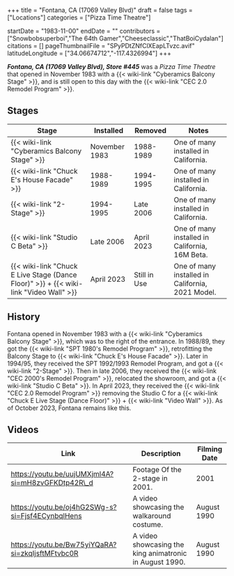 +++
title = "Fontana, CA (17069 Valley Blvd)"
draft = false
tags = ["Locations"]
categories = ["Pizza Time Theatre"]


startDate = "1983-11-00"
endDate = ""
contributors = ["Snowbobsuperboi","The 64th Gamer","Cheeseclassic","ThatBoiCydalan"]
citations = []
pageThumbnailFile = "SPyPDtZNfClXEapLTvzc.avif"
latitudeLongitude = ["34.06674712","-117.4326994"]
+++

***Fontana, CA (17069 Valley Blvd), Store #445*** was a *Pizza Time Theatre* that opened in November 1983 with a {{< wiki-link "Cyberamics Balcony Stage" >}}, and is still open to this day with the {{< wiki-link "CEC 2.0 Remodel Program" >}}.

## Stages

| Stage                                                                                             | Installed     | Removed      | Notes                                            |
|---------------------------------------------------------------------------------------------------|---------------|--------------|--------------------------------------------------|
| {{< wiki-link "Cyberamics Balcony Stage" >}}                                                | November 1983 | 1988-1989    | One of many installed in California.             |
| {{< wiki-link "Chuck E's House Facade" >}}                                                  | 1988-1989     | 1994-1995    | One of many installed in California.             |
| {{< wiki-link "2-Stage" >}}                                                                 | 1994-1995     | Late 2006    | One of many installed in California.             |
| {{< wiki-link "Studio C Beta" >}}                                                           | Late 2006     | April 2023   | One of many installed in California, 16M Beta.   |
| {{< wiki-link "Chuck E Live Stage (Dance Floor)" >}} + {{< wiki-link "Video Wall" >}} | April 2023    | Still in Use | One of many installed in California, 2021 Model. |

## History

Fontana opened in November 1983 with a {{< wiki-link "Cyberamics Balcony Stage" >}}, which was to the right of the entrance. In 1988/89, they got the {{< wiki-link "SPT 1980's Remodel Program" >}}, retrofitting the Balcony Stage to {{< wiki-link "Chuck E's House Facade" >}}. Later in 1994/95, they received the SPT 1992/1993 Remodel Program, and got a {{< wiki-link "2-Stage" >}}. Then in late 2006, they received the {{< wiki-link "CEC 2000's Remodel Program" >}}, relocated the showroom, and got a {{< wiki-link "Studio C Beta" >}}. In April 2023, they received the {{< wiki-link "CEC 2.0 Remodel Program" >}} removing the Studio C for a {{< wiki-link "Chuck E Live Stage (Dance Floor)" >}} + {{< wiki-link "Video Wall" >}}. As of October 2023, Fontana remains like this.

## Videos

| Link                                              | Description                                             | Filming Date |
|---------------------------------------------------|---------------------------------------------------------|--------------|
| https://youtu.be/uujUMXjml4A?si=mH8zvGFKDtp42R\_d | Footage Of the 2-stage in 2001.                         | 2001         |
| https://youtu.be/oj4hG2SWg-s?si=Fjsf4ECynbqlHens  | A video showcasing the walkaround costume.              | August 1990  |
| https://youtu.be/Bw75yiYQaRA?si=zkqIjsftMFtvbc0R  | A video showcasing the king animatronic in August 1990. | August 1990  |